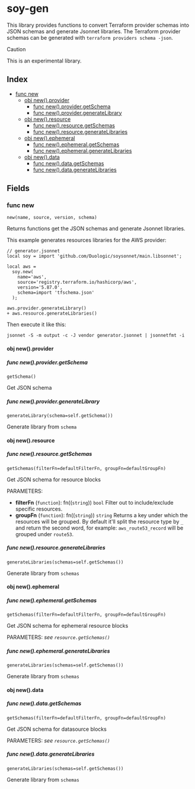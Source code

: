 # soy-gen

This library provides functions to convert Terraform provider schemas into JSON schemas and generate Jsonnet libraries.
The Terraform provider schemas can be generated with `terraform providers schema -json`.

> [!CAUTION]
> This is an experimental library.

## Index

* [func new](#func-new)
  * [obj new().provider](#obj-newprovider)
    * [func new().provider.getSchema](#func-newprovidergetschema)
    * [func new().provider.generateLibrary](#func-newprovidergeneratelibrary)
  * [obj new().resource](#obj-newresource)
    * [func new().resource.getSchemas](#func-newresourcegetschemas)
    * [func new().resource.generateLibraries](#func-newresourcegeneratelibraries)
  * [obj new().ephemeral](#obj-newephemeral)
    * [func new().ephemeral.getSchemas](#func-newephemeralgetschemas)
    * [func new().ephemeral.generateLibraries](#func-newephemeralgeneratelibraries)
  * [obj new().data](#obj-newdata)
    * [func new().data.getSchemas](#func-newdatagetschemas)
    * [func new().data.generateLibraries](#func-newdatageneratelibraries)

## Fields

### func new

```jsonnet
new(name, source, version, schema)
```

Returns functions get the JSON schemas and generate Jsonnet libraries.

This example generates resources libraries for the AWS provider:

```jsonnet
// generator.jsonnet
local soy = import 'github.com/Duologic/soysonnet/main.libsonnet';

local aws =
  soy.new(
    name='aws',
    source='registry.terraform.io/hashicorp/aws',
    version='5.87.0',
    schema=import 'tfschema.json'
  );

aws.provider.generateLibrary()
+ aws.resource.generateLibraries()
```
Then execute it like this:

```console
jsonnet -S -m output -c -J vendor generator.jsonnet | jsonnetfmt -i
```

#### obj new().provider

##### func new().provider.getSchema

```jsonnet
getSchema()
```

Get JSON schema

##### func new().provider.generateLibrary

```jsonnet
generateLibrary(schema=self.getSchema())
```

Generate library from `schema`

#### obj new().resource

##### func new().resource.getSchemas

```jsonnet
getSchemas(filterFn=defaultFilterFn, groupFn=defaultGroupFn)
```

Get JSON schema for resource blocks

PARAMETERS:
  - **filterFn** (`function`): fn(<resourceType>(`string`)) `bool`
    Filter out to include/exclude specific resources.
  - **groupFn** (`function`): fn(<resourceType>(`string`)) `string`
    Returns a key under which the resources will be grouped. By default it'll split the resource type by `_` and return the second word, for example: `aws_route53_record` will be grouped under `route53`.

##### func new().resource.generateLibraries

```jsonnet
generateLibraries(schemas=self.getSchemas())
```

Generate library from `schemas`

#### obj new().ephemeral

##### func new().ephemeral.getSchemas

```jsonnet
getSchemas(filterFn=defaultFilterFn, groupFn=defaultGroupFn)
```

Get JSON schema for ephemeral resource blocks

PARAMETERS: *see `resource.getSchemas()`*

##### func new().ephemeral.generateLibraries

```jsonnet
generateLibraries(schemas=self.getSchemas())
```

Generate library from `schemas`

#### obj new().data

##### func new().data.getSchemas

```jsonnet
getSchemas(filterFn=defaultFilterFn, groupFn=defaultGroupFn)
```

Get JSON schema for datasource blocks

PARAMETERS: *see `resource.getSchemas()`*

##### func new().data.generateLibraries

```jsonnet
generateLibraries(schemas=self.getSchemas())
```

Generate library from `schemas`

